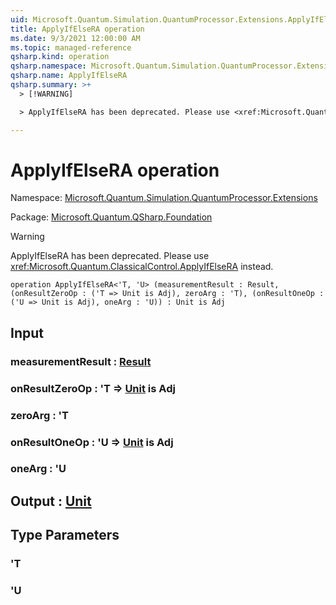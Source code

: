 ```yaml
---
uid: Microsoft.Quantum.Simulation.QuantumProcessor.Extensions.ApplyIfElseRA
title: ApplyIfElseRA operation
ms.date: 9/3/2021 12:00:00 AM
ms.topic: managed-reference
qsharp.kind: operation
qsharp.namespace: Microsoft.Quantum.Simulation.QuantumProcessor.Extensions
qsharp.name: ApplyIfElseRA
qsharp.summary: >+
  > [!WARNING]

  > ApplyIfElseRA has been deprecated. Please use <xref:Microsoft.Quantum.ClassicalControl.ApplyIfElseRA> instead.

---
```


# ApplyIfElseRA operation

Namespace: [Microsoft.Quantum.Simulation.QuantumProcessor.Extensions](xref:Microsoft.Quantum.Simulation.QuantumProcessor.Extensions)

Package: [Microsoft.Quantum.QSharp.Foundation](https://nuget.org/packages/Microsoft.Quantum.QSharp.Foundation)


> [!WARNING]
> ApplyIfElseRA has been deprecated. Please use <xref:Microsoft.Quantum.ClassicalControl.ApplyIfElseRA> instead.



```qsharp
operation ApplyIfElseRA<'T, 'U> (measurementResult : Result, (onResultZeroOp : ('T => Unit is Adj), zeroArg : 'T), (onResultOneOp : ('U => Unit is Adj), oneArg : 'U)) : Unit is Adj
```


## Input

### measurementResult : [Result](xref:microsoft.quantum.qsharp.valueliterals#result-literal)




### onResultZeroOp : 'T => [Unit](xref:microsoft.quantum.qsharp.valueliterals#unit-literal)  is Adj




### zeroArg : 'T




### onResultOneOp : 'U => [Unit](xref:microsoft.quantum.qsharp.valueliterals#unit-literal)  is Adj




### oneArg : 'U





## Output : [Unit](xref:microsoft.quantum.qsharp.valueliterals#unit-literal)



## Type Parameters

### 'T


### 'U


